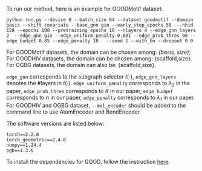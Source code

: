 

To run our method, here is an example for GOODMotif dataset:

```
python run.py --device 0 --batch_size 64 --dataset goodmotif --domain basis --shift covariate --base_gnn gin --early_stop_epochs 50  --nhid 128 --epochs 100 --pretraining_epochs 10 --nlayers 4 --edge_gnn_layers 2  --edge_gnn gin --edge_uniform_penalty 0.001 --edge_prob_thres 90 --edge_budget 0.85 --edge_penalty 10   --seed 1 --with_bn --dropout 0.0
```

For GOODMotif datasets, the domain can be chosen among: _{basis, size}_; For GOODHIV datasets, the domain can be chosen among: {scaffold,size}. For OGBG datasets, the domain can also be: {scaffold,size}.


`edge_gnn` corresponds to the subgraph selector $t(\cdot)$, `edge_gnn_layers` denotes the #layers in $t(\cdot)$. `edge_uniform_penalty`  corresponds to $\lambda_2$ in the paper, `edge_prob_thres`  corresponds to $K$ in our paper, `edge_budget` corresponds to $\eta$ in our paper, `edge_penalty`  corresponds to $\lambda_1$ in our paper. For GOODHIV and OGBG dataset, `--mol_encoder` should be added to the command line to use AtomEncoder and BondEncoder.

The software versions are listed below:

```
torch==2.2.0
torch_geometric==2.4.0
numpy==1.24.4
ogb==1.3.6
```

To install the dependencies for GOOD, follow the instruction [here](https://good.readthedocs.io/en/latest/installation.html).


